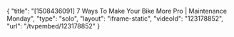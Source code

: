{
    "title": "[1508436091] 7 Ways To Make Your Bike More Pro | Maintenance Monday",
    "type": "solo",
    "layout": "iframe-static",
    "videoId": "123178852",
    "url": "\/tvpembed\/123178852"
}